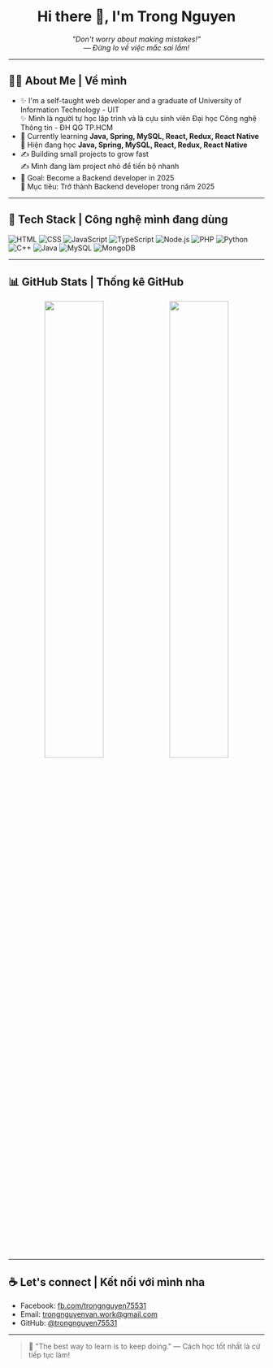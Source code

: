 <h1 align="center">Hi there 👋, I'm Trong Nguyen</h1>
<p align="center"><em>"Don't worry about making mistakes!"<br> — Đừng lo về việc mắc sai lầm!</em></p>

---

## 👨‍💻 About Me | Về mình

- ✨ I'm a self-taught web developer and a graduate of University of Information Technology - UIT  
  ✨ Mình là người tự học lập trình và là cựu sinh viên Đại học Công nghệ Thông tin - ĐH QG TP.HCM
- 🌱 Currently learning **Java, Spring, MySQL, React, Redux, React Native**  
  🌱 Hiện đang học **Java, Spring, MySQL, React, Redux, React Native**
- ✍️ Building small projects to grow fast  
  ✍️ Mình đang làm project nhỏ để tiến bộ nhanh
- 🌟 Goal: Become a Backend developer in 2025  
  🌟 Mục tiêu: Trở thành Backend developer trong năm 2025

---

## 🔧 Tech Stack | Công nghệ mình đang dùng

![HTML](https://img.shields.io/badge/-HTML5-E34F26?style=flat&logo=html5&logoColor=white)
![CSS](https://img.shields.io/badge/-CSS3-1572B6?style=flat&logo=css3)
![JavaScript](https://img.shields.io/badge/-JavaScript-F7DF1E?style=flat&logo=javascript&logoColor=black)
![TypeScript](https://img.shields.io/badge/-TypeScript-3178C6?style=flat&logo=typescript&logoColor=white)
![Node.js](https://img.shields.io/badge/-Node.js-339933?style=flat&logo=node.js&logoColor=white)
![PHP](https://img.shields.io/badge/-PHP-777BB4?style=flat&logo=php&logoColor=white)
![Python](https://img.shields.io/badge/-Python-3776AB?style=flat&logo=python&logoColor=white)
![C++](https://img.shields.io/badge/-C++-00599C?style=flat&logo=c%2b%2b&logoColor=white)
![Java](https://img.shields.io/badge/-Java-007396?style=flat&logo=java&logoColor=white)
![MySQL](https://img.shields.io/badge/-MySQL-4479A1?style=flat&logo=mysql&logoColor=white)
![MongoDB](https://img.shields.io/badge/-MongoDB-47A248?style=flat&logo=mongodb&logoColor=white)

---

## 📊 GitHub Stats | Thống kê GitHub

<p align="center">
  <img src="https://github-readme-stats.vercel.app/api?username=trongnguyen75531&show_icons=true&theme=radical" width="48%">
  <img src="https://github-readme-streak-stats.herokuapp.com?user=trongnguyen75531&theme=radical&hide_border=true" width="48%">
</p>

---

## ☕ Let's connect | Kết nối với mình nha

- Facebook: [fb.com/trongnguyen75531](https://facebook.com/trongnguyen75531)
- Email: trongnguyenvan.work@gmail.com
- GitHub: [@trongnguyen75531](https://github.com/trongnguyen75531)

---

> 💭 "The best way to learn is to keep doing." — Cách học tốt nhất là cứ tiếp tục làm!
